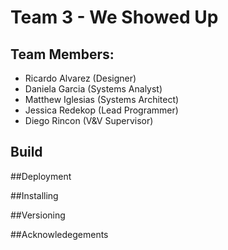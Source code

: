 # Team 3 - We Showed Up

## Team Members:
* Ricardo Alvarez (Designer)
* Daniela Garcia (Systems Analyst)
* Matthew Iglesias (Systems Architect)
* Jessica Redekop (Lead Programmer)
* Diego Rincon (V&V Supervisor)

## Build

##Deployment

##Installing

##Versioning

##Acknowledegements
